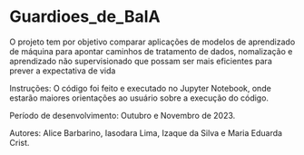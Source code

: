 # Guardioes_de_BaIA
O projeto tem por objetivo comparar aplicações de modelos de aprendizado de máquina para apontar caminhos de tratamento de dados, nomalização e aprendizado não supervisionado que possam ser mais eficientes para prever a expectativa de vida 

Instruções: O código foi feito e executado no Jupyter Notebook, onde estarão maiores orientações ao usuário sobre a execução do código.

Período de desenvolvimento: Outubro e Novembro de 2023.

Autores: Alice Barbarino, Iasodara Lima, Izaque da Silva e Maria Eduarda Crist.

